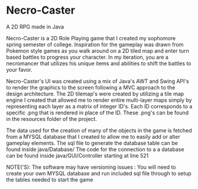 # Necro-Caster
A 2D RPG made in Java

Necro-Caster is a 2D Role Playing game that I created my sophomore spring semester of college. Inspiration for the gameplay was drawn from
Pokemon style games as you walk around on a 2D tiled map and enter turn based battles to progress your character. In my iteration, you are a 
necromancer that utilizes his unique items and abilities to shift the battles to your favor. 

Necro-Caster's UI was created using a mix of Java's AWT and Swing API's to render the graphics to the screen following a MVC approach
to the design architecture.
The 2D tilemap's were created by utilizing a tile map engine I created that allowed me to render entire multi-layer maps simply
by representing each layer as a matrix of integer ID's. Each ID corresponds to a specific .png that is rendered in place of the ID.
These .png's can be found in the resources folder of the project.

The data used for the creation of many of the objects in the game is fetched from a MYSQL database that I created to allow me to easily add or alter gameplay elements.
The sql file to generate the database table can be found inside java/Database/
The code for the connection to a a database can be found inside java/GUI/Controller starting at line 521

NOTE('S): The software may have versioning issues
        : You will need to create your own MYSQL database and run included sql file through to setup the tables needed to start the game
